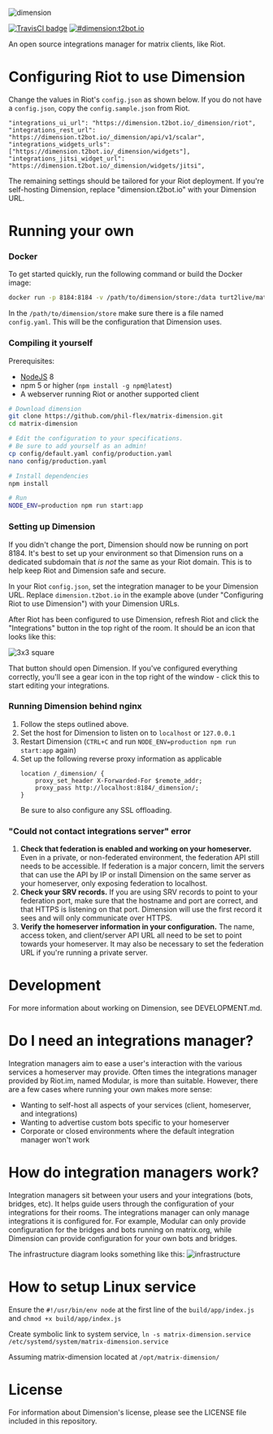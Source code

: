 ![dimension](https://t2bot.io/_matrix/media/r0/download/t2l.io/b3101d429588673087f457a4bdd52f45)


[![TravisCI badge](https://travis-ci.org/turt2live/matrix-dimension.svg?branch=master)](https://travis-ci.org/turt2live/matrix-dimension)
[![#dimension:t2bot.io](https://img.shields.io/badge/matrix-%23dimension:t2bot.io-brightgreen.svg)](https://matrix.to/#/#dimension:t2bot.io)

An open source integrations manager for matrix clients, like Riot.

# Configuring Riot to use Dimension

Change the values in Riot's `config.json` as shown below. If you do not have a `config.json`, copy the `config.sample.json` from Riot.

```
"integrations_ui_url": "https://dimension.t2bot.io/_dimension/riot",
"integrations_rest_url": "https://dimension.t2bot.io/_dimension/api/v1/scalar",
"integrations_widgets_urls": ["https://dimension.t2bot.io/_dimension/widgets"],
"integrations_jitsi_widget_url": "https://dimension.t2bot.io/_dimension/widgets/jitsi",
```

The remaining settings should be tailored for your Riot deployment. If you're self-hosting Dimension, replace "dimension.t2bot.io" with your Dimension URL.

# Running your own

### Docker

To get started quickly, run the following command or build the Docker image:
```bash
docker run -p 8184:8184 -v /path/to/dimension/store:/data turt2live/matrix-dimension
```

In the `/path/to/dimension/store` make sure there is a file named `config.yaml`. This will be the configuration that Dimension uses.

### Compiling it yourself

Prerequisites:
* [NodeJS](https://nodejs.org/en/download/) 8
* npm 5 or higher (`npm install -g npm@latest`)
* A webserver running Riot or another supported client

```bash
# Download dimension
git clone https://github.com/phil-flex/matrix-dimension.git
cd matrix-dimension

# Edit the configuration to your specifications.
# Be sure to add yourself as an admin!
cp config/default.yaml config/production.yaml
nano config/production.yaml

# Install dependencies
npm install

# Run
NODE_ENV=production npm run start:app
```

### Setting up Dimension

If you didn't change the port, Dimension should now be running on port 8184. It's best to set up your environment so that Dimension runs on a dedicated subdomain that *is not* the same as your Riot domain. This is to help keep Riot and Dimension safe and secure.

In your Riot `config.json`, set the integration manager to be your Dimension URL. Replace `dimension.t2bot.io` in the example above (under "Configuring Riot to use Dimension") with your Dimension URLs.

After Riot has been configured to use Dimension, refresh Riot and click the "Integrations" button in the top right of the room. It should be an icon that looks like this:

![3x3 square](https://t2bot.io/_matrix/media/r0/download/t2l.io/gOgboDPEMfiYOQryYwvvHkFz)

That button should open Dimension. If you've configured everything correctly, you'll see a gear icon in the top right of the window - click this to start editing your integrations.

### Running Dimension behind nginx

1. Follow the steps outlined above.
2. Set the host for Dimension to listen on to `localhost` or `127.0.0.1`
3. Restart Dimension (`CTRL+C` and run `NODE_ENV=production npm run start:app` again)
4. Set up the following reverse proxy information as applicable
    ```
    location /_dimension/ {
        proxy_set_header X-Forwarded-For $remote_addr;
        proxy_pass http://localhost:8184/_dimension/;
    }
    ```
   Be sure to also configure any SSL offloading.

### "Could not contact integrations server" error

1. **Check that federation is enabled and working on your homeserver.** Even in a private, or non-federated environment, the federation API still needs to be accessible. If federation is a major concern, limit the servers that can use the API by IP or install Dimension on the same server as your homeserver, only exposing federation to localhost.
2. **Check your SRV records.** If you are using SRV records to point to your federation port, make sure that the hostname and port are correct, and that HTTPS is listening on that port. Dimension will use the first record it sees and will only communicate over HTTPS.
3. **Verify the homeserver information in your configuration.** The name, access token, and client/server API URL all need to be set to point towards your homeserver. It may also be necessary to set the federation URL if you're running a private server.

# Development

For more information about working on Dimension, see DEVELOPMENT.md.

# Do I need an integrations manager?

Integration managers aim to ease a user's interaction with the various services a homeserver may provide. Often times the integrations manager provided by Riot.im, named Modular, is more than suitable. However, there are a few cases where running your own makes more sense:

* Wanting to self-host all aspects of your services (client, homeserver, and integrations)
* Wanting to advertise custom bots specific to your homeserver
* Corporate or closed environments where the default integration manager won't work

# How do integration managers work?

Integration managers sit between your users and your integrations (bots, bridges, etc). It helps guide users through the configuration of your integrations for their rooms. The integrations manager can only manage integrations it is configured for. For example, Modular can only provide configuration for the bridges and bots running on matrix.org, while Dimension can provide configuration for your own bots and bridges.

The infrastructure diagram looks something like this:
![infrastructure](https://t2bot.io/_matrix/media/r0/download/t2l.io/3bb5674d85ee22c070e36be0d9582b4d)

# How to setup Linux service

Ensure the `#!/usr/bin/env node` at the first line of the `build/app/index.js` and `chmod +x build/app/index.js`

Create symbolic link to system service, `ln -s matrix-dimension.service /etc/systemd/system/matrix-dimension.service`

Assuming matrix-dimension located at `/opt/matrix-dimension/`

# License

For information about Dimension's license, please see the LICENSE file included in this repository.
